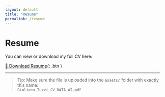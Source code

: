 ```yaml
---
layout: default
title: "Resume"
permalink: /resume
---
```


# Resume

You can view or download my full CV here:

[📄 Download Resume](assets/Giuliano_Tuzzi_CV_DATA_AI.pdf){: .btn }

---

> Tip: Make sure the file is uploaded into the `assets/` folder with exactly this name:  
> `Giuliano_Tuzzi_CV_DATA_AI.pdf`

